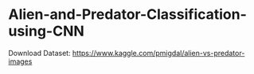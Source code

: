 # Alien-and-Predator-Classification-using-CNN

Download Dataset: https://www.kaggle.com/pmigdal/alien-vs-predator-images
